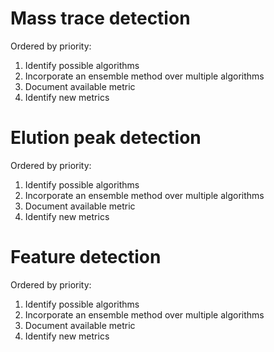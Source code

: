 # Mass trace detection

Ordered by priority:

1. Identify possible algorithms
2. Incorporate an ensemble method over multiple algorithms
3. Document available metric
4. Identify new metrics


# Elution peak detection

Ordered by priority:

1. Identify possible algorithms
2. Incorporate an ensemble method over multiple algorithms
3. Document available metric
4. Identify new metrics

# Feature detection 

Ordered by priority:

1. Identify possible algorithms
2. Incorporate an ensemble method over multiple algorithms
3. Document available metric
4. Identify new metrics



